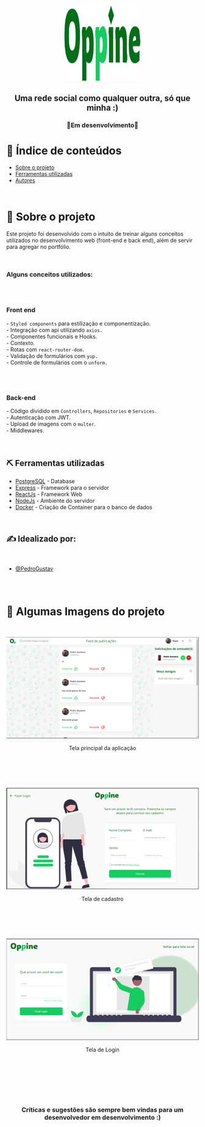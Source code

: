<p align="center">
  <a href="" rel="noopener">
 <img width=200px height=200px src="./frontend/src/assets/Logo.svg" alt="Project logo"></a>
</p>

<h2 align="center">Uma rede social como qualquer outra, só que minha :) </h2>
<h3 align="center">🚧Em desenvolvimento🚧</h3>

</div>





# 📝 Índice de conteúdos

- [Sobre o projeto](#about)
- [Ferramentas utilizadas](#built_using)
- [Autores](#authors)


</br>

# 🧐 Sobre o projeto <a name = "about"></a>



<p>Este projeto foi desenvolvido com o intuito de treinar alguns conceitos utilizados no desenvolvimento web (front-end e back end), além de servir para agregar no portfólio.</p>

</br>

<h3>Alguns conceitos utilizados:</h3>


</br>
</br>

<h3>Front end</h3>
- <code>Styled components</code> para estilização e componentização. </br>
- Integração com api utilizando <code>axios.</code> </br>
- Componentes funcionais e Hooks.</br>
- Contexto.</br>
- Rotas com <code>react-router-dom.</code> </br>
- Validação de formulários com <code>yup.</code> </br>
- Controle de formulários com o <code>unform.</code></br>

</br>
</br>
</br>

<h3>Back-end</h3>
- Código dividido em <code>Controllers</code>, <code>Repositories</code> e  <code>Services.</code></br>
- Autenticação com JWT.</br>
- Upload de imagens com o <code>multer</code>.</br>
- Middlewares.</br>
</br>
</br>

## ⛏️  Ferramentas utilizadas <a name = "built_using"></a>

- [PostgreSQL](https://www.postgresql.org) - Database
- [Express](https://expressjs.com/) - Framework para o servidor
- [ReactJs](https://reactjs.org) - Framework Web
- [NodeJs](https://nodejs.org/en/) - Ambiente do servidor
- [Docker](https://www.docker.com) - Criação de Container para o banco de dados

</br>

## ✍️ Idealizado por: <a name = "authors"></a>

</br>

- [@PedroGustav](https://github.com/PedroGustav)



</br>
</br>

# 📸 Algumas Imagens do projeto <a name = "registers"></a>

</br>

<p align="center">
  <img src="./assets_readme/Print_Feed.png">
  <p align="center">Tela principal da aplicação</p>
</p>

</br>

</br>

</br>

</br>

<p align="center">
  <img src="./assets_readme/Print_Cadastro.png">
  <p align="center">Tela de cadastro</p>
</p>

</br>

</br>

</br>

</br>

<p align="center">
  <img src="./assets_readme/Print_Login.png">
  <p align="center">Tela de Login</p>
</p>

</br>

</br>

</br>

</br>

</br>

</br>

### <p align="center">Críticas e sugestões são sempre bem vindas para um desenvolvedor em desenvolvimento :)</p>





